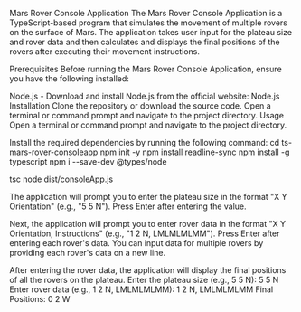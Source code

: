 Mars Rover Console Application
The Mars Rover Console Application is a TypeScript-based program that simulates the movement of multiple rovers on the surface of Mars. The application takes user input for the plateau size and rover data and then calculates and displays the final positions of the rovers after executing their movement instructions.

Prerequisites
Before running the Mars Rover Console Application, ensure you have the following installed:

Node.js - Download and install Node.js from the official website: Node.js
Installation
Clone the repository or download the source code.
Open a terminal or command prompt and navigate to the project directory.
Usage
Open a terminal or command prompt and navigate to the project directory.

Install the required dependencies by running the following command:
cd ts-mars-rover-consoleapp
npm init -y
npm install readline-sync
npm install -g typescript
npm i --save-dev @types/node


tsc
node dist/consoleApp.js

The application will prompt you to enter the plateau size in the format "X Y Orientation" (e.g., "5 5 N"). Press Enter after entering the value.

Next, the application will prompt you to enter rover data in the format "X Y Orientation, Instructions" (e.g., "1 2 N, LMLMLMLMM"). Press Enter after entering each rover's data. You can input data for multiple rovers by providing each rover's data on a new line.

After entering the rover data, the application will display the final positions of all the rovers on the plateau.
Enter the plateau size (e.g., 5 5 N): 5 5 N
Enter rover data (e.g., 1 2 N, LMLMLMLMM): 1 2 N, LMLMLMLMM
Final Positions:
0 2 W






